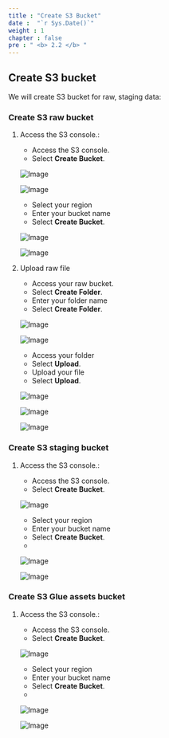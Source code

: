 ```yaml
---
title : "Create S3 Bucket"
date :  "`r Sys.Date()`"
weight : 1
chapter : false
pre : " <b> 2.2 </b> "
---
```


## Create S3 bucket

We will create S3 bucket for raw, staging data:

### Create S3 raw bucket

1. Access the S3 console.:
    - Access the S3 console.
    - Select **Create Bucket**.

    ![Image](/repo_pmt_ws-001/images/2/002.png?featherlight=false&width=90pc)

    ![Image](/repo_pmt_ws-001/images/2/020.png?featherlight=false&width=90pc)
    - Select your region
    - Enter your bucket name
    - Select **Create Bucket**.

    ![Image](/repo_pmt_ws-001/images/2/021.png?featherlight=false&width=90pc) 

    ![Image](/repo_pmt_ws-001/images/2/022.png?featherlight=false&width=90pc)
2. Upload raw file
   - Access your raw bucket.
   - Select **Create Folder**.
   - Enter your folder name
   - Select **Create Folder**.

   ![Image](/repo_pmt_ws-001/images/2/028.png?featherlight=false&width=90pc)

   ![Image](/repo_pmt_ws-001/images/2/029.png?featherlight=false&width=90pc)

   - Access your folder 
   - Select **Upload**.
   - Upload your file
   - Select **Upload**.

   ![Image](/repo_pmt_ws-001/images/2/030.png?featherlight=false&width=90pc)

   ![Image](/repo_pmt_ws-001/images/2/031.png?featherlight=false&width=90pc)

   ![Image](/repo_pmt_ws-001/images/2/032.png?featherlight=false&width=90pc)

### Create S3 staging bucket

1. Access the S3 console.:
   - Access the S3 console.
   - Select **Create Bucket**.

   ![Image](/repo_pmt_ws-001/images/2/023.png?featherlight=false&width=90pc)
   - Select your region
   - Enter your bucket name
   - Select **Create Bucket**.
   -
   ![Image](/repo_pmt_ws-001/images/2/024.png?featherlight=false&width=90pc)

   ![Image](/repo_pmt_ws-001/images/2/025.png?featherlight=false&width=90pc)
### Create S3 Glue assets bucket

1. Access the S3 console.:
   - Access the S3 console.
   - Select **Create Bucket**.

   ![Image](/repo_pmt_ws-001/images/2/023.png?featherlight=false&width=90pc)
   - Select your region
   - Enter your bucket name
   - Select **Create Bucket**.
   -
   ![Image](/repo_pmt_ws-001/images/2/026.png?featherlight=false&width=90pc)

   ![Image](/repo_pmt_ws-001/images/2/025.png?featherlight=false&width=90pc)



